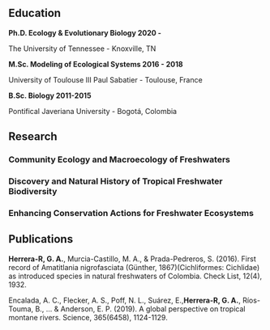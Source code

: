## Education
**Ph.D. Ecology & Evolutionary Biology 2020 -** 

  The University of Tennessee - Knoxville, TN

**M.Sc. Modeling of Ecological Systems 2016 - 2018**

  University of Toulouse III Paul Sabatier - Toulouse, France

**B.Sc. Biology 2011-2015**

  Pontifical Javeriana University - Bogotá, Colombia

## Research

### Community Ecology and Macroecology of Freshwaters

### Discovery and Natural History of Tropical Freshwater Biodiversity

### Enhancing Conservation Actions for Freshwater Ecosystems

## Publications 

**Herrera-R, G. A.**, Murcia-Castillo, M. A., & Prada-Pedreros, S. (2016). First record of Amatitlania nigrofasciata (Günther, 1867)(Cichliformes: Cichlidae) as introduced species in natural freshwaters of Colombia. Check List, 12(4), 1932.

Encalada, A. C., Flecker, A. S., Poff, N. L., Suárez, E.,**Herrera-R, G. A.**, Ríos-Touma, B., ... & Anderson, E. P. (2019). A global perspective on tropical montane rivers. Science, 365(6458), 1124-1129.



